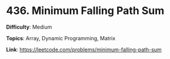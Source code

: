 # 436. Minimum Falling Path Sum

**Difficulty**: Medium

**Topics**: Array, Dynamic Programming, Matrix

**Link**: https://leetcode.com/problems/minimum-falling-path-sum

